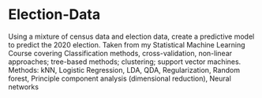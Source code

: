 # Election-Data
Using a mixture of census data and election data, create a predictive model to predict the 2020 election.
Taken from my Statistical Machine Learning Course covering Classification methods, cross-validation, non-linear approaches; tree-based methods; clustering; support vector machines. 
Methods: kNN, Logistic Regression, LDA, QDA, Regularization, Random forest, Principle component analysis (dimensional reduction), Neural networks

